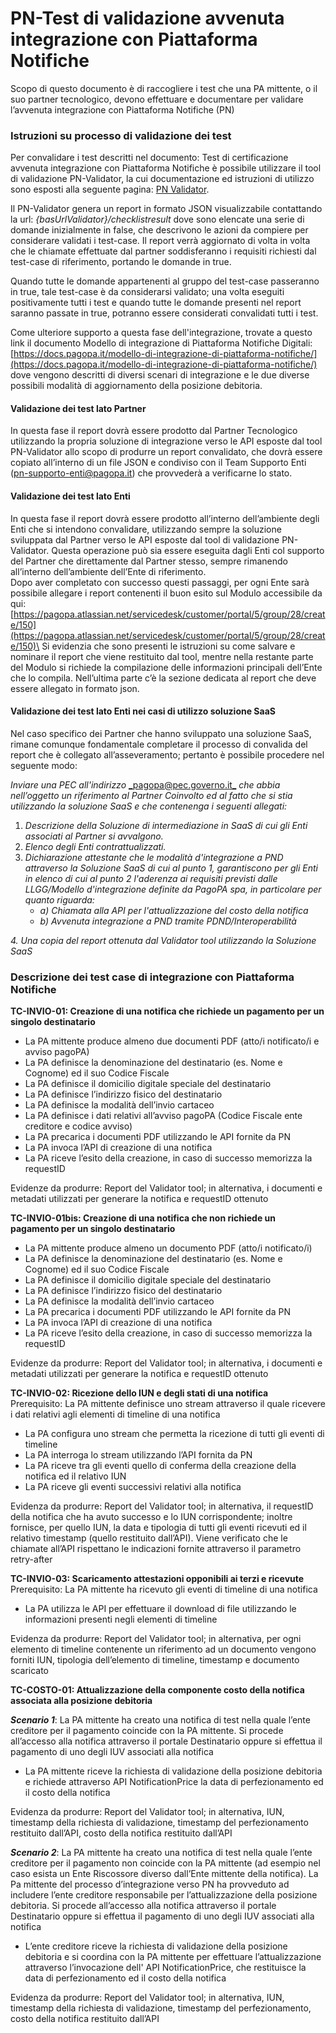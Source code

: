 # PN-Test di validazione avvenuta integrazione con Piattaforma Notifiche

Scopo di questo documento è di raccogliere i test che una PA mittente, o il suo partner tecnologico, devono effettuare e documentare per validare l’avvenuta integrazione con Piattaforma Notifiche (PN)

### Istruzioni su processo di validazione dei test

Per convalidare i test descritti nel documento: Test di certificazione avvenuta integrazione con Piattaforma Notifiche è possibile utilizzare il tool di validazione PN-Validator, la cui documentazione ed istruzioni di utilizzo sono esposti alla seguente pagina: [ PN Validator](https://app.gitbook.com/o/KXYtsf32WSKm6ga638R3/s/niZ9BM7pjxsgBMMWBim1/).

Il PN-Validator genera un report in formato JSON visualizzabile contattando la url: _{basUrlValidator}/checklistresult_ dove sono elencate una serie di domande inizialmente in false, che descrivono le azioni da compiere per considerare validati i test-case. Il report verrà aggiornato di volta in volta che le chiamate effettuate dal partner soddisferanno i requisiti richiesti dal test-case di riferimento, portando le domande in true.

Quando tutte le domande appartenenti al gruppo del test-case passeranno in true, tale test-case è da considerarsi validato; una volta eseguiti positivamente tutti i test e quando tutte le domande presenti nel report saranno passate in true, potranno essere considerati convalidati tutti i test.

Come ulteriore supporto a questa fase dell'integrazione, trovate a questo link il documento Modello di integrazione di Piattaforma Notifiche Digitali:\
[https://docs.pagopa.it/modello-di-integrazione-di-piattaforma-notifiche/](https://docs.pagopa.it/modello-di-integrazione-di-piattaforma-notifiche/)  \
dove vengono descritti di diversi scenari di integrazione e le due diverse possibili modalità di aggiornamento della posizione debitoria.

#### Validazione dei test lato Partner

In questa fase il report dovrà essere prodotto dal Partner Tecnologico utilizzando la propria soluzione di integrazione verso le API esposte dal tool PN-Validator allo scopo di produrre un report convalidato, che dovrà essere copiato all’interno di un file JSON e condiviso con il Team Supporto Enti ([pn-supporto-enti@pagopa.it](mailto:pn-supporto-enti@pagopa.it)) che provvederà a verificarne lo stato.

#### Validazione dei test lato Enti

In questa fase il report dovrà essere prodotto all’interno dell’ambiente degli Enti che si intendono convalidare, utilizzando sempre la soluzione sviluppata dal Partner verso le API esposte dal tool di validazione PN-Validator. Questa operazione può sia essere eseguita dagli Enti col supporto del Partner che direttamente dal Partner stesso, sempre rimanendo all’interno dell’ambiente dell’Ente di riferimento.\
Dopo aver completato con successo questi passaggi, per ogni Ente sarà possibile allegare i report contenenti il buon esito sul Modulo accessibile da qui: [https://pagopa.atlassian.net/servicedesk/customer/portal/5/group/28/create/150](https://pagopa.atlassian.net/servicedesk/customer/portal/5/group/28/create/150)\
Si evidenzia che sono presenti le istruzioni su come salvare e nominare il report che viene restituito dal tool, mentre nella restante parte del Modulo si richiede la compilazione delle informazioni principali dell’Ente che lo compila. Nell’ultima parte c’è la sezione dedicata al report che deve essere allegato in formato json.

#### Validazione dei test lato Enti nei casi di utilizzo soluzione SaaS

Nel caso specifico dei Partner che hanno sviluppato una soluzione SaaS, rimane comunque fondamentale completare il processo di convalida del report che è collegato all’asseveramento; pertanto è possibile procedere nel seguente modo:

_Inviare una PEC all'indirizzo_ [_pagopa@pec.governo.it_](mailto:pagopa@pec.governo.it) _che abbia nell’oggetto un riferimento al Partner Coinvolto ed al fatto che si stia utilizzando la soluzione SaaS e che contenenga i seguenti allegati:_

1. _Descrizione della Soluzione di intermediazione in SaaS di cui gli Enti associati al Partner si avvalgono._
2. _Elenco degli Enti contrattualizzati._
3. _Dichiarazione attestante che le modalità d'integrazione a PND attraverso la Soluzione SaaS di cui al punto 1, garantiscono per gli Enti in elenco di cui al punto 2 l'aderenza ai requisiti previsti dalle LLGG/Modello d'integrazione definite da PagoPA spa, in particolare per quanto riguarda:_
   * _a) Chiamata alla API per l'attualizzazione del costo della notifica_
   * _b) Avvenuta integrazione a PND tramite PDND/Interoperabilità_

_4.      Una copia del report ottenuta dal Validator tool utilizzando la Soluzione SaaS_

### Descrizione dei test case di integrazione con Piattaforma Notifiche

**TC-INVIO-01: Creazione di una notifica che richiede un pagamento per un singolo destinatario**

* La PA mittente produce almeno due documenti PDF (atto/i notificato/i e avviso pagoPA)
* La PA definisce la denominazione del destinatario (es. Nome e Cognome) ed il suo Codice Fiscale&#x20;
* La PA definisce il domicilio digitale speciale del destinatario
* La PA definisce l’indirizzo fisico del destinatario
* La PA definisce la modalità dell’invio cartaceo
* La PA definisce i dati relativi all’avviso pagoPA (Codice Fiscale ente creditore e codice avviso)
* La PA precarica i documenti PDF utilizzando le API fornite da PN
* La PA invoca l’API di creazione di una notifica
* La PA riceve l’esito della creazione, in caso di successo memorizza la requestID

Evidenze da produrre: Report del Validator tool; in alternativa, i documenti e metadati utilizzati per generare la notifica e requestID ottenuto

**TC-INVIO-01bis: Creazione di una notifica che non richiede un pagamento per un singolo destinatario**

* La PA mittente produce almeno un documento PDF (atto/i notificato/i)
* La PA definisce la denominazione del destinatario (es. Nome e Cognome) ed il suo Codice Fiscale&#x20;
* La PA definisce il domicilio digitale speciale del destinatario
* La PA definisce l’indirizzo fisico del destinatario
* La PA definisce la modalità dell’invio cartaceo
* La PA precarica i documenti PDF utilizzando le API fornite da PN
* La PA invoca l’API di creazione di una notifica
* La PA riceve l’esito della creazione, in caso di successo memorizza la requestID

Evidenze da produrre: Report del Validator tool; in alternativa, i documenti e metadati utilizzati per generare la notifica e requestID ottenuto

**TC-INVIO-02: Ricezione dello IUN e degli stati di una notifica**\
Prerequisito: La PA mittente definisce uno stream attraverso il quale ricevere i dati relativi agli elementi di timeline di una notifica

* La PA configura uno stream che permetta la ricezione di tutti gli eventi di timeline
* La PA interroga lo stream utilizzando l’API fornita da PN
* La PA riceve tra gli eventi quello di conferma della creazione della notifica ed il relativo IUN&#x20;
* La PA riceve gli eventi successivi relativi alla notifica

Evidenza da produrre: Report del Validator tool; in alternativa, il requestID della notifica che ha avuto successo e lo IUN corrispondente; inoltre fornisce, per quello IUN, la data e tipologia di tutti gli eventi ricevuti ed il relativo timestamp (quello restituito dall’API). Viene verificato che le chiamate all’API rispettano le indicazioni fornite attraverso il parametro retry-after

**TC-INVIO-03: Scaricamento attestazioni opponibili ai terzi e ricevute** \
Prerequisito: La PA mittente ha ricevuto gli eventi di timeline di una notifica

* La PA utilizza le API per effettuare il download di file utilizzando le informazioni presenti negli elementi di timeline

Evidenza da produrre: Report del Validator tool; in alternativa, per ogni elemento di timeline contenente un riferimento ad un documento vengono forniti IUN, tipologia dell’elemento di timeline, timestamp e documento scaricato

**TC-COSTO-01: Attualizzazione della componente costo della notifica associata alla posizione debitoria**

_**Scenario 1**_: La PA mittente ha creato una notifica di test nella quale l’ente creditore per il pagamento coincide con la PA mittente. Si procede all’accesso alla notifica attraverso il portale Destinatario oppure si effettua il pagamento di uno degli IUV associati alla notifica

* La PA mittente riceve la richiesta di validazione della posizione debitoria e richiede attraverso API NotificationPrice la data di perfezionamento ed il costo della notifica

Evidenza da produrre: Report del Validator tool; in alternativa, IUN, timestamp della richiesta di validazione, timestamp del perfezionamento restituito dall’API, costo della notifica restituito dall’API

_**Scenario 2**_: La PA mittente ha creato una notifica di test nella quale l’ente creditore per il pagamento non coincide con la PA mittente (ad esempio nel caso esista un Ente Riscossore diverso dall’Ente mittente della notifica). La Pa mittente del processo d’integrazione verso PN ha provveduto ad includere l’ente creditore responsabile per l’attualizzazione della posizione debitoria. Si procede all’accesso alla notifica attraverso il portale Destinatario oppure si effettua il pagamento di uno degli IUV associati alla notifica

* L’ente creditore riceve la richiesta di validazione della posizione debitoria e si coordina con la PA mittente per effettuare l’attualizzazione attraverso l’invocazione dell' API NotificationPrice, che restituisce la data di perfezionamento ed il costo della notifica

Evidenza da produrre: Report del Validator tool; in alternativa, IUN, timestamp della richiesta di validazione, timestamp del perfezionamento, costo della notifica restituito dall’API
